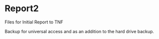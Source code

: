 Report2
=======

Files for Initial Report to TNF

Backup for universal access and as an addition to the hard drive backup.
